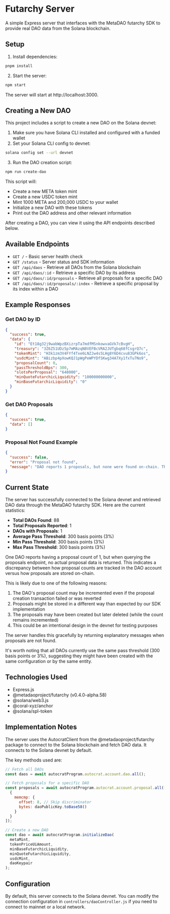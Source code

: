 # Futarchy Server

A simple Express server that interfaces with the MetaDAO futarchy SDK to provide real DAO data from the Solana blockchain.

## Setup

1. Install dependencies:
```bash
pnpm install
```

2. Start the server:
```bash
npm start
```

The server will start at http://localhost:3000.

## Creating a New DAO

This project includes a script to create a new DAO on the Solana devnet:

1. Make sure you have Solana CLI installed and configured with a funded wallet
2. Set your Solana CLI config to devnet:
```bash
solana config set --url devnet
```

3. Run the DAO creation script:
```bash
npm run create-dao
```

This script will:
- Create a new META token mint
- Create a new USDC token mint
- Mint 1000 META and 200,000 USDC to your wallet
- Initialize a new DAO with these tokens
- Print out the DAO address and other relevant information

After creating a DAO, you can view it using the API endpoints described below.

## Available Endpoints

- `GET /` - Basic server health check
- `GET /status` - Server status and SDK information
- `GET /api/daos` - Retrieve all DAOs from the Solana blockchain
- `GET /api/daos/:id` - Retrieve a specific DAO by its address
- `GET /api/daos/:id/proposals` - Retrieve all proposals for a specific DAO
- `GET /api/daos/:id/proposals/:index` - Retrieve a specific proposal by its index within a DAO

## Example Responses

### Get DAO by ID

```json
{
  "success": true,
  "data": {
    "id": "Et18g32j9wabWpzBXizrpTa7mdfMSnkowvaGVk7cBvgH",
    "treasury": "3Z6Z51UDz5p7mMAzqN8VEFBcVRA2JUTgbq68fCsgrQ7c",
    "tokenMint": "H3k1zm3V4FYf4Txe6LNZJw4s5LHg8Y6D4cvu83GPk6os",
    "usdcMint": "ABizbp4pXowKQJ1pWgPeWPYDfSKwg34A7Xy1fxTu7No9",
    "proposalCount": 0,
    "passThresholdBps": 300,
    "slotsPerProposal": "648000",
    "minQuoteFutarchicLiquidity": "100000000000",
    "minBaseFutarchicLiquidity": "0"
  }
}
```

### Get DAO Proposals

```json
{
  "success": true,
  "data": []
}
```

### Proposal Not Found Example

```json
{
  "success": false,
  "error": "Proposal not found",
  "message": "DAO reports 1 proposals, but none were found on-chain. There may be a discrepancy in how proposals are tracked."
}
```

## Current State

The server has successfully connected to the Solana devnet and retrieved DAO data through the MetaDAO futarchy SDK. Here are the current statistics:

- **Total DAOs Found**: 88
- **Total Proposals Reported**: 1
- **DAOs with Proposals**: 1
- **Average Pass Threshold**: 300 basis points (3%)
- **Min Pass Threshold**: 300 basis points (3%)
- **Max Pass Threshold**: 300 basis points (3%)

One DAO reports having a proposal count of 1, but when querying the proposals endpoint, no actual proposal data is returned. This indicates a discrepancy between how proposal counts are tracked in the DAO account versus how proposals are stored on-chain.

This is likely due to one of the following reasons:
1. The DAO's proposal count may be incremented even if the proposal creation transaction failed or was reverted
2. Proposals might be stored in a different way than expected by our SDK implementation
3. The proposals may have been created but later deleted (while the count remains incremented)
4. This could be an intentional design in the devnet for testing purposes

The server handles this gracefully by returning explanatory messages when proposals are not found.

It's worth noting that all DAOs currently use the same pass threshold (300 basis points or 3%), suggesting they might have been created with the same configuration or by the same entity.

## Technologies Used

- Express.js
- @metadaoproject/futarchy (v0.4.0-alpha.58)
- @solana/web3.js
- @coral-xyz/anchor
- @solana/spl-token

## Implementation Notes

The server uses the AutocratClient from the @metadaoproject/futarchy package to connect to the Solana blockchain and fetch DAO data. It connects to the Solana devnet by default.

The key methods used are:
```javascript
// Fetch all DAOs
const daos = await autocratProgram.autocrat.account.dao.all();

// Fetch proposals for a specific DAO
const proposals = await autocratProgram.autocrat.account.proposal.all([
  {
    memcmp: {
      offset: 8, // Skip discriminator
      bytes: daoPublicKey.toBase58()
    }
  }
]);

// Create a new DAO
const dao = await autocratProgram.initializeDao(
  metaMint,
  tokenPriceUiAmount,
  minBaseFutarchicLiquidity,
  minQuoteFutarchicLiquidity,
  usdcMint,
  daoKeypair
);
```

## Configuration

By default, this server connects to the Solana devnet. You can modify the connection configuration in `controllers/daoController.js` if you need to connect to mainnet or a local network. 